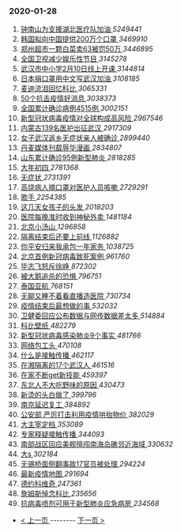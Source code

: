 ### 2020-01-28 
1. [ 钟南山为支援湖北医疗队加油 ](https://s.weibo.com/weibo?q=%E9%92%9F%E5%8D%97%E5%B1%B1%E4%B8%BA%E6%94%AF%E6%8F%B4%E6%B9%96%E5%8C%97%E5%8C%BB%E7%96%97%E9%98%9F%E5%8A%A0%E6%B2%B9&Refer=top) *5249441*
1. [ 韩国拟向中国提供200万个口罩 ](https://s.weibo.com/weibo?q=%E9%9F%A9%E5%9B%BD%E6%8B%9F%E5%90%91%E4%B8%AD%E5%9B%BD%E6%8F%90%E4%BE%9B200%E4%B8%87%E4%B8%AA%E5%8F%A3%E7%BD%A9&Refer=top) *3469910*
1. [ 郑州超市一颗白菜卖63被罚50万 ](https://s.weibo.com/weibo?q=%23%E9%83%91%E5%B7%9E%E8%B6%85%E5%B8%82%E4%B8%80%E9%A2%97%E7%99%BD%E8%8F%9C%E5%8D%9663%E8%A2%AB%E7%BD%9A50%E4%B8%87%23&Refer=top) *3446895*
1. [ 全国卫视减少娱乐性节目 ](https://s.weibo.com/weibo?q=%E5%85%A8%E5%9B%BD%E5%8D%AB%E8%A7%86%E5%87%8F%E5%B0%91%E5%A8%B1%E4%B9%90%E6%80%A7%E8%8A%82%E7%9B%AE&Refer=top) *3145278*
1. [ 武汉市中小学2月10日线上开课 ](https://s.weibo.com/weibo?q=%23%E6%AD%A6%E6%B1%89%E5%B8%82%E4%B8%AD%E5%B0%8F%E5%AD%A62%E6%9C%8810%E6%97%A5%E7%BA%BF%E4%B8%8A%E5%BC%80%E8%AF%BE%23&Refer=top) *3144814*
1. [ 日本捐口罩用中文写武汉加油 ](https://s.weibo.com/weibo?q=%23%E6%97%A5%E6%9C%AC%E6%8D%90%E5%8F%A3%E7%BD%A9%E7%94%A8%E4%B8%AD%E6%96%87%E5%86%99%E6%AD%A6%E6%B1%89%E5%8A%A0%E6%B2%B9%23&Refer=top) *3108185*
1. [ 麦迪流泪回忆科比 ](https://s.weibo.com/weibo?q=%E9%BA%A6%E8%BF%AA%E6%B5%81%E6%B3%AA%E5%9B%9E%E5%BF%86%E7%A7%91%E6%AF%94&Refer=top) *3065331*
1. [ 50个抗击疫情好消息 ](https://s.weibo.com/weibo?q=%2350%E4%B8%AA%E6%8A%97%E5%87%BB%E7%96%AB%E6%83%85%E5%A5%BD%E6%B6%88%E6%81%AF%23&Refer=top) *3038373*
1. [ 全国累计确诊病例4515例 ](https://s.weibo.com/weibo?q=%E5%85%A8%E5%9B%BD%E7%B4%AF%E8%AE%A1%E7%A1%AE%E8%AF%8A%E7%97%85%E4%BE%8B4515%E4%BE%8B&Refer=top) *3002151*
1. [ 新型冠状病毒疫情对全球构成高风险 ](https://s.weibo.com/weibo?q=%23%E6%96%B0%E5%9E%8B%E5%86%A0%E7%8A%B6%E7%97%85%E6%AF%92%E7%96%AB%E6%83%85%E5%AF%B9%E5%85%A8%E7%90%83%E6%9E%84%E6%88%90%E9%AB%98%E9%A3%8E%E9%99%A9%23&Refer=top) *2967546*
1. [ 内蒙古139名医护出征武汉 ](https://s.weibo.com/weibo?q=%E5%86%85%E8%92%99%E5%8F%A4139%E5%90%8D%E5%8C%BB%E6%8A%A4%E5%87%BA%E5%BE%81%E6%AD%A6%E6%B1%89&Refer=top) *2917309*
1. [ 女子武汉返乡无症状亲人被确诊 ](https://s.weibo.com/weibo?q=%E5%A5%B3%E5%AD%90%E6%AD%A6%E6%B1%89%E8%BF%94%E4%B9%A1%E6%97%A0%E7%97%87%E7%8A%B6%E4%BA%B2%E4%BA%BA%E8%A2%AB%E7%A1%AE%E8%AF%8A&Refer=top) *2899440*
1. [ 丹麦媒体刊载辱华漫画 ](https://s.weibo.com/weibo?q=%23%E4%B8%B9%E9%BA%A6%E5%AA%92%E4%BD%93%E5%88%8A%E8%BD%BD%E8%BE%B1%E5%8D%8E%E6%BC%AB%E7%94%BB%23&Refer=top) *2834807*
1. [ 山东累计确诊95例新型肺炎 ](https://s.weibo.com/weibo?q=%E5%B1%B1%E4%B8%9C%E7%B4%AF%E8%AE%A1%E7%A1%AE%E8%AF%8A95%E4%BE%8B%E6%96%B0%E5%9E%8B%E8%82%BA%E7%82%8E&Refer=top) *2818285*
1. [ 大年初四 ](https://s.weibo.com/weibo?q=%E5%A4%A7%E5%B9%B4%E5%88%9D%E5%9B%9B&Refer=top) *2781368*
1. [ 无症状 ](https://s.weibo.com/weibo?q=%E6%97%A0%E7%97%87%E7%8A%B6&Refer=top) *2731391*
1. [ 高烧病人摘口罩对医护人员咳嗽 ](https://s.weibo.com/weibo?q=%E9%AB%98%E7%83%A7%E7%97%85%E4%BA%BA%E6%91%98%E5%8F%A3%E7%BD%A9%E5%AF%B9%E5%8C%BB%E6%8A%A4%E4%BA%BA%E5%91%98%E5%92%B3%E5%97%BD&Refer=top) *2729291*
1. [ 歌手 ](https://s.weibo.com/weibo?q=%E6%AD%8C%E6%89%8B&Refer=top) *2254385*
1. [ 这几天女孩子的头发 ](https://s.weibo.com/weibo?q=%23%E8%BF%99%E5%87%A0%E5%A4%A9%E5%A5%B3%E5%AD%A9%E5%AD%90%E7%9A%84%E5%A4%B4%E5%8F%91%23&Refer=top) *2018203*
1. [ 医院每晚准时收到神秘外卖 ](https://s.weibo.com/weibo?q=%E5%8C%BB%E9%99%A2%E6%AF%8F%E6%99%9A%E5%87%86%E6%97%B6%E6%94%B6%E5%88%B0%E7%A5%9E%E7%A7%98%E5%A4%96%E5%8D%96&Refer=top) *1481184*
1. [ 北京小汤山 ](https://s.weibo.com/weibo?q=%E5%8C%97%E4%BA%AC%E5%B0%8F%E6%B1%A4%E5%B1%B1&Refer=top) *1296858*
1. [ 隔离结束后还要上前线 ](https://s.weibo.com/weibo?q=%E9%9A%94%E7%A6%BB%E7%BB%93%E6%9D%9F%E5%90%8E%E8%BF%98%E8%A6%81%E4%B8%8A%E5%89%8D%E7%BA%BF&Refer=top) *1126882*
1. [ 你平安归来我承包一年家务 ](https://s.weibo.com/weibo?q=%E4%BD%A0%E5%B9%B3%E5%AE%89%E5%BD%92%E6%9D%A5%E6%88%91%E6%89%BF%E5%8C%85%E4%B8%80%E5%B9%B4%E5%AE%B6%E5%8A%A1&Refer=top) *1038725*
1. [ 北京首例新冠病毒致死案例 ](https://s.weibo.com/weibo?q=%E5%8C%97%E4%BA%AC%E9%A6%96%E4%BE%8B%E6%96%B0%E5%86%A0%E7%97%85%E6%AF%92%E8%87%B4%E6%AD%BB%E6%A1%88%E4%BE%8B&Refer=top) *961760*
1. [ 毕志飞怒斥徐峥 ](https://s.weibo.com/weibo?q=%23%E6%AF%95%E5%BF%97%E9%A3%9E%E6%80%92%E6%96%A5%E5%BE%90%E5%B3%A5%23&Refer=top) *872302*
1. [ 被大鹅追杀的恐惧 ](https://s.weibo.com/weibo?q=%23%E8%A2%AB%E5%A4%A7%E9%B9%85%E8%BF%BD%E6%9D%80%E7%9A%84%E6%81%90%E6%83%A7%23&Refer=top) *796751*
1. [ 泰国亚航 ](https://s.weibo.com/weibo?q=%E6%B3%B0%E5%9B%BD%E4%BA%9A%E8%88%AA&Refer=top) *768151*
1. [ 无聊又睡不着看直播造医院 ](https://s.weibo.com/weibo?q=%23%E6%97%A0%E8%81%8A%E5%8F%88%E7%9D%A1%E4%B8%8D%E7%9D%80%E7%9C%8B%E7%9B%B4%E6%92%AD%E9%80%A0%E5%8C%BB%E9%99%A2%23&Refer=top) *730734*
1. [ 疫情结束后最想做的事 ](https://s.weibo.com/weibo?q=%23%E7%96%AB%E6%83%85%E7%BB%93%E6%9D%9F%E5%90%8E%E6%9C%80%E6%83%B3%E5%81%9A%E7%9A%84%E4%BA%8B%23&Refer=top) *532032*
1. [ 卫健委回应公布数据与网传数据差太多 ](https://s.weibo.com/weibo?q=%23%E5%8D%AB%E5%81%A5%E5%A7%94%E5%9B%9E%E5%BA%94%E5%85%AC%E5%B8%83%E6%95%B0%E6%8D%AE%E4%B8%8E%E7%BD%91%E4%BC%A0%E6%95%B0%E6%8D%AE%E5%B7%AE%E5%A4%AA%E5%A4%9A%23&Refer=top) *514884*
1. [ 科比壁纸 ](https://s.weibo.com/weibo?q=%E7%A7%91%E6%AF%94%E5%A3%81%E7%BA%B8&Refer=top) *482279*
1. [ 新型冠状病毒感染肺炎9个事实 ](https://s.weibo.com/weibo?q=%E6%96%B0%E5%9E%8B%E5%86%A0%E7%8A%B6%E7%97%85%E6%AF%92%E6%84%9F%E6%9F%93%E8%82%BA%E7%82%8E9%E4%B8%AA%E4%BA%8B%E5%AE%9E&Refer=top) *481766*
1. [ 网络包工头 ](https://s.weibo.com/weibo?q=%E7%BD%91%E7%BB%9C%E5%8C%85%E5%B7%A5%E5%A4%B4&Refer=top) *470108*
1. [ 什么是接触传播 ](https://s.weibo.com/weibo?q=%23%E4%BB%80%E4%B9%88%E6%98%AF%E6%8E%A5%E8%A7%A6%E4%BC%A0%E6%92%AD%23&Refer=top) *462117*
1. [ 在湘隔离的17个武汉人 ](https://s.weibo.com/weibo?q=%E5%9C%A8%E6%B9%98%E9%9A%94%E7%A6%BB%E7%9A%8417%E4%B8%AA%E6%AD%A6%E6%B1%89%E4%BA%BA&Refer=top) *461516*
1. [ 在家不断get新技能 ](https://s.weibo.com/weibo?q=%23%E5%9C%A8%E5%AE%B6%E4%B8%8D%E6%96%ADget%E6%96%B0%E6%8A%80%E8%83%BD%23&Refer=top) *459397*
1. [ 东北人不大吃野味的原因 ](https://s.weibo.com/weibo?q=%23%E4%B8%9C%E5%8C%97%E4%BA%BA%E4%B8%8D%E5%A4%A7%E5%90%83%E9%87%8E%E5%91%B3%E7%9A%84%E5%8E%9F%E5%9B%A0%23&Refer=top) *430473*
1. [ 新烫的头白做了 ](https://s.weibo.com/weibo?q=%23%E6%96%B0%E7%83%AB%E7%9A%84%E5%A4%B4%E7%99%BD%E5%81%9A%E4%BA%86%23&Refer=top) *399796*
1. [ 南京延迟复工 ](https://s.weibo.com/weibo?q=%E5%8D%97%E4%BA%AC%E5%BB%B6%E8%BF%9F%E5%A4%8D%E5%B7%A5&Refer=top) *384892*
1. [ 公安部 严厉打击利用疫情哄抬物价 ](https://s.weibo.com/weibo?q=%E5%85%AC%E5%AE%89%E9%83%A8%20%E4%B8%A5%E5%8E%89%E6%89%93%E5%87%BB%E5%88%A9%E7%94%A8%E7%96%AB%E6%83%85%E5%93%84%E6%8A%AC%E7%89%A9%E4%BB%B7&Refer=top) *382029*
1. [ 大主宰定档 ](https://s.weibo.com/weibo?q=%23%E5%A4%A7%E4%B8%BB%E5%AE%B0%E5%AE%9A%E6%A1%A3%23&Refer=top) *353089*
1. [ 专家释疑接触传播 ](https://s.weibo.com/weibo?q=%E4%B8%93%E5%AE%B6%E9%87%8A%E7%96%91%E6%8E%A5%E8%A7%A6%E4%BC%A0%E6%92%AD&Refer=top) *344093*
1. [ 南部战区回应美舰擅闯南海岛礁邻近海域 ](https://s.weibo.com/weibo?q=%23%E5%8D%97%E9%83%A8%E6%88%98%E5%8C%BA%E5%9B%9E%E5%BA%94%E7%BE%8E%E8%88%B0%E6%93%85%E9%97%AF%E5%8D%97%E6%B5%B7%E5%B2%9B%E7%A4%81%E9%82%BB%E8%BF%91%E6%B5%B7%E5%9F%9F%23&Refer=top) *330632*
1. [ 大s ](https://s.weibo.com/weibo?q=%E5%A4%A7s&Refer=top) *302184*
1. [ 无锡桥面侧翻事故17官员被处理 ](https://s.weibo.com/weibo?q=%E6%97%A0%E9%94%A1%E6%A1%A5%E9%9D%A2%E4%BE%A7%E7%BF%BB%E4%BA%8B%E6%95%8517%E5%AE%98%E5%91%98%E8%A2%AB%E5%A4%84%E7%90%86&Refer=top) *294224*
1. [ 最新疫情地图 ](https://s.weibo.com/weibo?q=%E6%9C%80%E6%96%B0%E7%96%AB%E6%83%85%E5%9C%B0%E5%9B%BE&Refer=top) *291694*
1. [ 德约科维奇 ](https://s.weibo.com/weibo?q=%E5%BE%B7%E7%BA%A6%E7%A7%91%E7%BB%B4%E5%A5%87&Refer=top) *247361*
1. [ 詹姆斯悼念科比 ](https://s.weibo.com/weibo?q=%23%E8%A9%B9%E5%A7%86%E6%96%AF%E6%82%BC%E5%BF%B5%E7%A7%91%E6%AF%94%23&Refer=top) *235656*
1. [ 抗病毒喷剂可用于新型肺炎应急病房 ](https://s.weibo.com/weibo?q=%E6%8A%97%E7%97%85%E6%AF%92%E5%96%B7%E5%89%82%E5%8F%AF%E7%94%A8%E4%BA%8E%E6%96%B0%E5%9E%8B%E8%82%BA%E7%82%8E%E5%BA%94%E6%80%A5%E7%97%85%E6%88%BF&Refer=top) *234568* 

- [ < 上一页 ](https://github.com/able8/weibo-hot-record/blob/master/2020-01-27.md) -------- [ 下一页 > ](https://github.com/able8/weibo-hot-record/blob/master/2020-01-29.md)